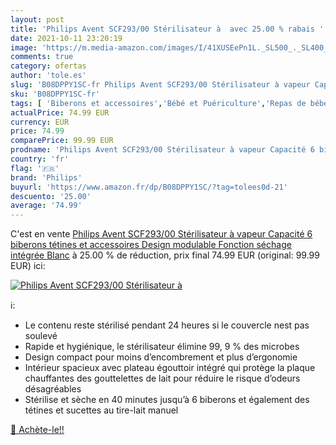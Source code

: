```yaml
---
layout: post
title: 'Philips Avent SCF293/00 Stérilisateur à  avec 25.00 % rabais '
date: 2021-10-11 23:20:19
image: 'https://m.media-amazon.com/images/I/41XUSEePn1L._SL500_._SL400_.jpg'
comments: true
category: ofertas
author: 'tole.es'
slug: 'B08DPPY1SC-fr Philips Avent SCF293/00 Stérilisateur à vapeur Capacité 6...'
sku: 'B08DPPY1SC-fr'
tags: [ 'Biberons et accessoires','Bébé et Puériculture','Repas de bébé','Stérilisateurs','philips', ]
actualPrice: 74.99 EUR
currency: EUR
price: 74.99
comparePrice: 99.99 EUR
prodname: 'Philips Avent SCF293/00 Stérilisateur à vapeur Capacité 6 biberons  tétines et accessoires  Design modulable  Fonction séchage intégrée  Blanc'
country: 'fr'
flag: '🇫🇷'
brand: 'Philips'
buyurl: 'https://www.amazon.fr/dp/B08DPPY1SC/?tag=tolees0d-21'
descuento: '25.00'
average: '74.99'
---
```


C'est en vente [Philips Avent SCF293/00 Stérilisateur à vapeur Capacité 6 biberons  tétines et accessoires  Design modulable  Fonction séchage intégrée  Blanc](https://www.amazon.fr/dp/B08DPPY1SC/?tag=tolees0d-21)  à  25.00 % de réduction, prix final  74.99 EUR (original: 99.99 EUR) ici:

[![Philips Avent SCF293/00 Stérilisateur à ](https://m.media-amazon.com/images/I/41XUSEePn1L._SL500_._SL400_.jpg)](https://www.amazon.fr/dp/B08DPPY1SC/?tag=tolees0d-21)

ℹ️:

- Le contenu reste stérilisé pendant 24 heures si le couvercle nest pas soulevé
- Rapide et hygiénique, le stérilisateur élimine 99, 9 % des microbes
- Design compact pour moins d’encombrement et plus d’ergonomie
- Intérieur spacieux avec plateau égouttoir intégré qui protège la plaque chauffantes des gouttelettes de lait pour réduire le risque d’odeurs désagréables
- Stérilise et sèche en 40 minutes jusqu’à 6 biberons et également des tétines et sucettes au tire-lait manuel

[🛒 Achète-le!!](https://www.amazon.fr/dp/B08DPPY1SC/?tag=tolees0d-21)
